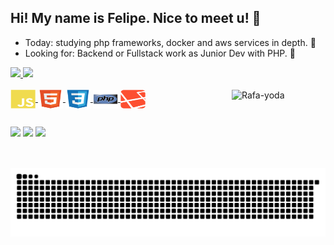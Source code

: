 ## Hi! My name is Felipe. Nice to meet u! :wave:

- Today: studying php frameworks, docker and aws services in depth. :metal:
- Looking for: Backend or Fullstack work as Junior Dev with PHP. :slightly_smiling_face:

<div>
  <a href="https://github.com/felipebrsk">
  <img height="180em" src="https://github-readme-stats.vercel.app/api?username=felipebrsk&show_icons=true&theme=dark&include_all_commits=true&count_private=true" />
  <img height="180em" src="https://github-readme-stats.vercel.app/api/top-langs/?username=felipebrsk&layout=compact&langs_count=7&theme=dark" />
</div>

<div style="display: inline_block"><br>
  <img align="center" alt="Flp-Js" height="30" width="40" src="https://raw.githubusercontent.com/devicons/devicon/master/icons/javascript/javascript-plain.svg">
  <img align="center" alt="´Flp-HTML" height="30" width="40" src="https://raw.githubusercontent.com/devicons/devicon/master/icons/html5/html5-original.svg">
  <img align="center" alt="Flp-CSS" height="30" width="40" src="https://raw.githubusercontent.com/devicons/devicon/master/icons/css3/css3-original.svg">
  <img align="center" alt="Flp-PHP" height="30" width="40" src="https://raw.githubusercontent.com/devicons/devicon/master/icons/php/php-original.svg">
  <img align="center" alt="Flp-Laravel" height="30" width="40" src="https://raw.githubusercontent.com/devicons/devicon/master/icons/laravel/laravel-plain.svg">
  <img align="right" alt="Rafa-yoda" src="https://media3.giphy.com/media/kXrImLzUUZ7oY/giphy.gif" width="150" height="125">
</div>
  
  ##
<div>
  <a href = "mailto:felipe.ufs97@gmail.com"><img src="https://img.shields.io/badge/-Gmail-%23333?style=for-the-badge&logo=gmail&logoColor=white" target="_blank"></a>
  <a href="https://www.linkedin.com/in/felipe-luz-oliveira" target="_blank"><img src="https://img.shields.io/badge/-LinkedIn-%230077B5?style=for-the-badge&logo=linkedin&logoColor=white" target="_blank"></a>
  <a href="https://wa.me/5579998677272" target="_blank"><img src="https://img.shields.io/badge/WhatsApp-25D366?style=for-the-badge&logo=whatsapp&logoColor=white" /></a>
</div>

![Snake animation](https://github.com/felipebrsk/felipebrsk/blob/output/github-contribution-grid-snake.svg)
